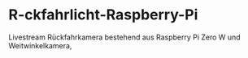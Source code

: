 # R-ckfahrlicht-Raspberry-Pi
Livestream Rückfahrkamera bestehend aus Raspberry Pi Zero W und Weitwinkelkamera,
